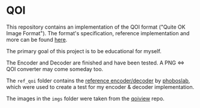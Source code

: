 # QOI

This repository contains an implementation of the QOI format ("Quite OK Image Format"). The format's specification, reference implementation and more can be found [here](https://qoiformat.org/).

The primary goal of this project is to be educational for myself.

The Encoder and Decoder are finished and have been tested. A PNG <=> QOI converter may come someday too.

The `ref_qoi` folder contains the [reference encoder/decoder](https://github.com/phoboslab/qoi) by [phoboslab](https://github.com/phoboslab/), which were used to create a test for my encoder & decoder implementation.

The images in the `imgs` folder were taken from the [qoiview](https://github.com/floooh/qoiview) repo.
